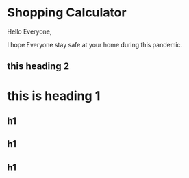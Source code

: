 # Shopping Calculator

Hello Everyone,

I hope Everyone stay safe at your home during this pandemic.

this heading 2
--

this is heading 1
=

h1
--
h1
----
h1
------
